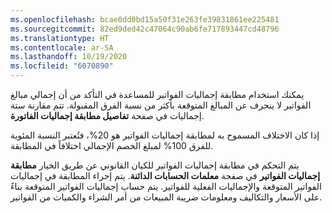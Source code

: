 ```yaml
---
ms.openlocfilehash: bcae0dd0bd15a50f31e263fe39831861ee225481
ms.sourcegitcommit: 82ed9ded42c47064c90ab6fe717893447cd48796
ms.translationtype: HT
ms.contentlocale: ar-SA
ms.lasthandoff: 10/19/2020
ms.locfileid: "6070890"
---
```

يمكنك استخدام مطابقة إجماليات الفواتير للمساعدة في التأكد من أن إجمالي مبالغ الفواتير لا ينحرف عن المبالغ المتوقعة بأكثر من نسبة الفرق المقبولة. تتم مقارنة ستة إجماليات في صفحة **تفاصيل مطابقة إجماليات الفاتورة**. 

إذا كان الاختلاف المسموح به لمطابقة إجماليات الفواتير هو 20%، فتُعتبر النسبة المئوية للفرق 100% لمبلغ الخصم الإجمالي اختلافاً في المطابقة.

يتم التحكم في مطابقة إجماليات الفواتير للكيان القانوني عن طريق الخيار **مطابقة إجماليات الفواتير** في صفحة **معلمات الحسابات الدائنة**. يتم إجراء المطابقة في إجماليات الفواتير المتوقعة والإجماليات الفعلية للفواتير. يتم حساب إجماليات الفواتير المتوقعة بناءً على الأسعار والتكاليف ومعلومات ضريبة المبيعات من أمر الشراء والكميات من الفواتير.
